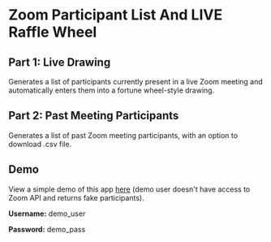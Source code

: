 # Zoom Participant List And LIVE Raffle Wheel

## Part 1: Live Drawing

Generates a list of participants currently present in a live Zoom meeting and automatically enters them into a fortune wheel-style drawing.

## Part 2: Past Meeting Participants

Generates a list of past Zoom meeting participants, with an option to download .csv file.

## Demo

View a simple demo of this app [here](https://zoom-participant-list.herokuapp.com/) (demo user doesn't have access to Zoom API and returns fake participants).

**Username:** demo_user

**Password:** demo_pass
